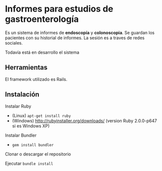 # Informes para estudios de gastroenterología

Es un sistema de informes de **endoscopía** y **colonoscopia**. Se guardan los pacientes con su historial de informes. La sesión es a traves de redes sociales.

Todavía está en desarrollo el sistema

## Herramientas

El framework utilizado es Rails.

## Instalación

Instalar Ruby

* (Linux) `apt-get install ruby`
* (Windows) http://rubyinstaller.org/downloads/ (version Ruby 2.0.0-p647 si es Windows XP)

Instalar Bundler
* `gem install bundler`

Clonar o descargar el repositorio

Ejecutar `bundle install`
